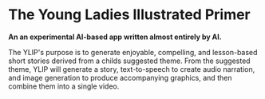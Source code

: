 # The Young Ladies Illustrated Primer
**An an experimental AI-based app written almost entirely by AI.**

The YLIP's purpose is to generate enjoyable, compelling, and lesson-based short stories derived from a childs suggested theme. From the suggested theme, YLIP will generate a story, text-to-speech to create audio narration, and image generation to produce accompanying graphics, and then combine them into a single video.


